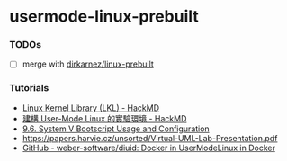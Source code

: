 usermode-linux-prebuilt
=======================
### TODOs
- [ ] merge with [dirkarnez/linux-prebuilt](https://github.com/dirkarnez/linux-prebuilt)

### Tutorials
- [Linux Kernel Library (LKL) - HackMD](https://hackmd.io/@sysprog/linux-lkl)
- [建構 User-Mode Linux 的實驗環境 - HackMD](https://hackmd.io/@sysprog/user-mode-linux-env)
- [9.6. System V Bootscript Usage and Configuration](https://www.linuxfromscratch.org/lfs/view/stable/chapter09/usage.html)
- https://papers.harvie.cz/unsorted/Virtual-UML-Lab-Presentation.pdf
- [GitHub - weber-software/diuid: Docker in UserModeLinux in Docker](https://github.com/weber-software/diuid)
